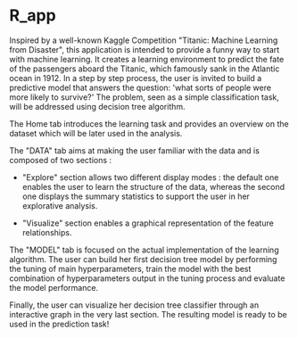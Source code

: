 # R_app
Inspired by a well-known Kaggle Competition "Titanic: Machine Learning from Disaster", this application is intended to provide a funny way to start with machine learning.
It creates a learning environment to predict the fate of the passengers aboard the Titanic, which famously sank in the Atlantic ocean in 1912.
In a step by step process, the user is invited to build a predictive model that answers the question: 
'what sorts of people were more likely to survive?' The problem, seen as a simple classification task, will be addressed using decision tree algorithm.

The Home tab introduces the learning task and provides an overview on the dataset which will be later used in the analysis.

The "DATA" tab aims at making the user familiar with the data and is composed of two sections :

 - "Explore" section allows two different display modes :
    the default one enables the user to learn the structure of the data,
    whereas the second one displays the summary statistics to support the user in her explorative analysis.
  
 - "Visualize" section enables a graphical representation of the feature relationships.
  
The "MODEL" tab is focused on the actual implementation of the learning algorithm. 
The user can build her first decision tree model by performing the tuning of main hyperparameters,
train the model with the best combination of hyperparameters output in the tuning process and evaluate the model performance.

Finally, the user can visualize her decision tree classifier through an interactive graph in the very last section.
The resulting model is ready to be used in the prediction task!
 

